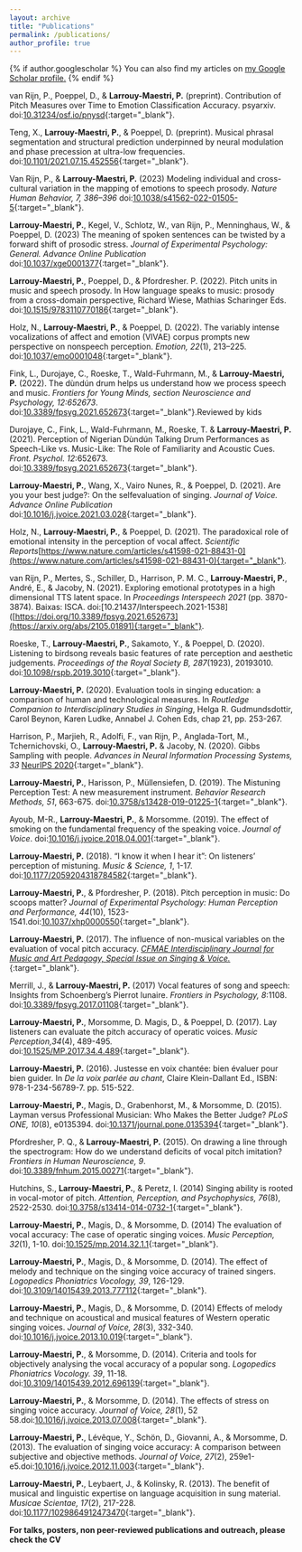 ```yaml
---
layout: archive
title: "Publications"
permalink: /publications/
author_profile: true
---
```


{% if author.googlescholar %}
  You can also find my articles on <u><a href="{{author.googlescholar}}">my Google Scholar profile</a>.</u>
{% endif %}

van Rijn, P., Poeppel, D., & **Larrouy-Maestri, P.** (preprint). Contribution of Pitch Measures over Time to Emotion Classification Accuracy. psyarxiv. doi:[10.31234/osf.io/pnysd](https://psyarxiv.com/pnysd/){:target="_blank"}.

Teng, X., **Larrouy-Maestri, P.**, & Poeppel, D. (preprint). Musical phrasal segmentation and structural prediction underpinned by neural modulation and phase precession at ultra-low frequencies. doi:[10.1101/2021.07.15.452556](https://www.biorxiv.org/content/10.1101/2021.07.15.452556v1){:target="_blank"}.

Van Rijn, P., & **Larrouy-Maestri, P.** (2023) Modeling individual and cross-cultural variation in the mapping of emotions to speech prosody. *Nature Human Behavior, 7, 386–396* doi:[10.1038/s41562-022-01505-5](https://www.nature.com/articles/s41562-022-01505-5){:target="_blank"}.

**Larrouy-Maestri, P.**, Kegel, V., Schlotz, W., van Rijn, P., Menninghaus, W., & Poeppel, D. (2023) The meaning of spoken sentences can be twisted by a forward shift of prosodic stress. *Journal of Experimental Psychology: General. Advance Online Publication* doi:[10.1037/xge0001377](https://pubmed.ncbi.nlm.nih.gov/37079828/){:target="_blank"}.

**Larrouy-Maestri, P.**, Poeppel, D., & Pfordresher. P. (2022). Pitch units in music and speech prosody. In How language speaks to music: prosody from a cross-domain perspective, Richard Wiese, Mathias Scharinger Eds.
doi:[10.1515/9783110770186](https://www.degruyter.com/document/doi/10.1515/9783110770186/html){:target="_blank"}.

Holz, N., **Larrouy-Maestri, P.**, & Poeppel, D. (2022). The variably intense vocalizations of affect and emotion (VIVAE) corpus prompts new perspective on nonspeech perception. *Emotion, 22*(1), 213–225. doi:[10.1037/emo0001048](https://doi.org/10.1037/emo0001048){:target="_blank"}.

Fink, L., Durojaye, C., Roeske, T., Wald-Fuhrmann, M., & **Larrouy-Maestri, P.** (2022). The dùndún
drum helps us understand how we process speech and music. *Frontiers for Young Minds, section
Neuroscience and Psychology, 12:652673*. doi:[10.3389/fpsyg.2021.652673](https://kids.frontiersin.org/articles/10.3389/frym.2022.755390#:~:text=The%20D%C3%B9nd%C3%BAn%20can%20Help%20us%20Understand%20Human%20Perception&text=If%20you%20think%20about%20music,information%2C%20to%20recognizing%20something%20familiar.){:target="_blank"}.Reviewed by kids

Durojaye, C., Fink, L., Wald-Fuhrmann, M., Roeske, T. & **Larrouy-Maestri, P.** (2021). Perception of Nigerian Dùndún Talking Drum Performances as Speech-Like vs. Music-Like: The Role of Familiarity and Acoustic Cues. *Front. Psychol. 12*:652673. doi:[10.3389/fpsyg.2021.652673](https://doi.org/10.3389/fpsyg.2021.652673){:target="_blank"}.

**Larrouy-Maestri, P.**, Wang, X., Vairo Nunes, R., & Poeppel, D. (2021). Are you your best judge?: On the selfevaluation of singing. *Journal of Voice. Advance Online Publication* doi:[10.1016/j.jvoice.2021.03.028]([https://doi.org/10.3389/fpsyg.2021.652673](https://www.sciencedirect.com/science/article/abs/pii/S0892199721001235)){:target="_blank"}.

Holz, N., **Larrouy-Maestri, P.**, & Poeppel, D. (2021). The paradoxical role of emotional intensity in the perception of vocal affect. *Scientific Reports*[https://www.nature.com/articles/s41598-021-88431-0](https://www.nature.com/articles/s41598-021-88431-0){:target="_blank"}.

van Rijn, P., Mertes, S., Schiller, D., Harrison, P. M. C., **Larrouy-Maestri, P.**, André, E., & Jacoby, N. (2021). Exploring emotional prototypes in a high dimensional TTS latent space. In *Proceedings Interspeech 2021* (pp. 3870-3874). Baixas: ISCA. doi:[10.21437/Interspeech.2021-1538]([https://doi.org/10.3389/fpsyg.2021.652673](https://arxiv.org/abs/2105.01891){:target="_blank"}.

Roeske, T., **Larrouy-Maestri, P.**, Sakamoto, Y., & Poeppel, D. (2020). Listening to birdsong reveals basic features of rate perception and aesthetic judgements. *Proceedings of the Royal Society B, 287*(1923), 20193010. doi:[10.1098/rspb.2019.3010](https://royalsocietypublishing.org/doi/full/10.1098/rspb.2019.3010){:target="_blank"}.

**Larrouy-Maestri, P.** (2020). Evaluation tools in singing education: a comparison of human and technological measures. In *Routledge Companion to Interdisciplinary Studies in Singing*, Helga R. Gudmundsdottir, Carol Beynon, Karen Ludke, Annabel J. Cohen Eds, chap 21, pp. 253-267.

Harrison, P., Marjieh, R., Adolfi, F., van Rijn, P., Anglada-Tort, M., Tchernichovski, O., **Larrouy-Maestri, P.** & Jacoby, N. (2020). Gibbs Sampling with people. *Advances in Neural Information Processing Systems, 33* [NeurIPS 2020](https://proceedings.neurips.cc/paper/2020/hash/7880d7226e872b776d8b9f23975e2a3d-Abstract.html){:target="_blank"}.

**Larrouy-Maestri, P.**, Harisson, P., Müllensiefen, D. (2019). The Mistuning Perception Test: A new measurement instrument. *Behavior Research Methods, 51*, 663-675. doi:[10.3758/s13428-019-01225-1](https://link.springer.com/article/10.3758/s13428-019-01225-1){:target="_blank"}.

Ayoub, M-R., **Larrouy-Maestri, P.**, & Morsomme. (2019). The effect of smoking on the fundamental frequency of the speaking voice. *Journal of Voice*. doi:[10.1016/j.jvoice.2018.04.001](https://www.sciencedirect.com/science/article/abs/pii/S0892199717305921){:target="_blank"}.

**Larrouy-Maestri, P.** (2018). “I know it when I hear it”: On listeners’ perception of mistuning. *Music & Science, 1*, 1-17. doi:[10.1177/2059204318784582](https://journals.sagepub.com/doi/10.1177/2059204318784582){:target="_blank"}.

**Larrouy-Maestri, P.**, & Pfordresher, P. (2018). Pitch perception in music: Do scoops matter? *Journal of Experimental Psychology: Human Perception and Performance, 44*(10), 1523-1541.doi:[10.1037/xhp0000550](https://pubmed.ncbi.nlm.nih.gov/29975095/){:target="_blank"}.

**Larrouy-Maestri, P.** (2017). The influence of non-musical variables on the evaluation of vocal pitch accuracy. [*CFMAE Interdisciplinary Journal for Music and Art Pedagogy, Special Issue on Singing & Voice.*](https://cfmaejournal.wordpress.com/2019/01/29/cfmae-vol-9-2017-singing-voice-special-issue/){:target="_blank"}.

Merrill, J., & **Larrouy-Maestri, P.** (2017) Vocal features of song and speech: Insights from Schoenberg’s Pierrot lunaire. *Frontiers in Psychology, 8*:1108. doi:[10.3389/fpsyg.2017.01108](https://www.frontiersin.org/articles/10.3389/fpsyg.2017.01108/full){:target="_blank"}.

**Larrouy-Maestri, P.**, Morsomme, D. Magis, D., & Poeppel, D. (2017). Lay listeners can evaluate the pitch accuracy of operatic voices. *Music Perception,34*(4), 489-495. doi:[10.1525/MP.2017.34.4.489](https://online.ucpress.edu/mp/article-abstract/34/4/489/62808/Lay-Listeners-Can-Evaluate-the-Pitch-Accuracy-of?redirectedFrom=fulltext){:target="_blank"}.

**Larrouy-Maestri, P.** (2016). Justesse en voix chantée: bien évaluer pour bien guider. In *De la voix parlée au chant*, Claire Klein-Dallant Ed., ISBN: 978-1-234-56789-7. pp. 515-522.

**Larrouy-Maestri, P.**, Magis, D., Grabenhorst, M., & Morsomme, D. (2015). Layman versus Professional Musician: Who Makes the Better Judge? *PLoS ONE, 10*(8), e0135394. doi:[10.1371/journal.pone.0135394](https://journals.plos.org/plosone/article?id=10.1371/journal.pone.0135394#:~:text=The%20present%20study%20investigates%20laypersons,melodies%20performed%20by%20untrained%20singers.&text=The%20findings%20suggest%20that%20the,pitch%20accuracy%20of%20untrained%20singers.){:target="_blank"}.

Pfordresher, P. Q., & **Larrouy-Maestri, P.** (2015). On drawing a line through the spectrogram: How do we understand deficits of vocal pitch imitation? *Frontiers in Human Neuroscience, 9*. doi:[10.3389/fnhum.2015.00271](https://www.frontiersin.org/articles/10.3389/fnhum.2015.00271/full){:target="_blank"}.

Hutchins, S., **Larrouy-Maestri, P.**, & Peretz, I. (2014) Singing ability is rooted in vocal-motor of pitch. *Attention, Perception, and Psychophysics, 76*(8), 2522-2530. doi:[10.3758/s13414-014-0732-1](https://pubmed.ncbi.nlm.nih.gov/25060548/){:target="_blank"}.

**Larrouy-Maestri, P.**, Magis, D., & Morsomme, D. (2014) The evaluation of vocal accuracy: The case of operatic singing voices. *Music Perception, 32*(1), 1-10. doi:[10.1525/mp.2014.32.1.1](https://www.jstor.org/stable/10.1525/mp.2014.32.1.1){:target="_blank"}.

**Larrouy-Maestri, P.**, Magis, D., & Morsomme, D. (2014). The effect of melody and technique on the singing voice accuracy of trained singers. *Logopedics Phoniatrics Vocology, 39*, 126-129. doi:[10.3109/14015439.2013.777112](https://pubmed.ncbi.nlm.nih.gov/23570497/){:target="_blank"}.

**Larrouy-Maestri, P.**, Magis, D., & Morsomme, D. (2014) Effects of melody and technique on acoustical and musical features of Western operatic singing voices. *Journal of Voice, 28*(3), 332-340. doi:[10.1016/j.jvoice.2013.10.019](https://pubmed.ncbi.nlm.nih.gov/24495421/){:target="_blank"}.

**Larrouy-Maestri, P.**, & Morsomme, D. (2014). Criteria and tools for objectively analysing the vocal accuracy of a popular song. *Logopedics Phoniatrics Vocology. 39*, 11-18. doi:[10.3109/14015439.2012.696139](https://pubmed.ncbi.nlm.nih.gov/22721558/){:target="_blank"}.

**Larrouy-Maestri, P.**, & Morsomme, D. (2014). The effects of stress on singing voice accuracy. *Journal of Voice, 28*(1), 52 58.doi:[10.1016/j.jvoice.2013.07.008](https://www.jvoice.org/article/S0892-1997(13)00144-6/references){:target="_blank"}.

**Larrouy-Maestri, P.**, Lévêque, Y., Schön, D., Giovanni, A., & Morsomme, D. (2013). The evaluation of singing voice accuracy: A comparison between subjective and objective methods. *Journal of Voice, 27*(2), 259e1-e5.doi:[10.1016/j.jvoice.2012.11.003](https://www.jvoice.org/article/S0892-1997(12)00195-6/fulltext){:target="_blank"}.

**Larrouy-Maestri, P.**, Leybaert, J., & Kolinsky, R. (2013). The benefit of musical and linguistic expertise on language acquisition in sung material. *Musicae Scientae, 17*(2), 217-228. doi:[10.1177/1029864912473470](https://psycnet.apa.org/record/2013-21513-005){:target="_blank"}.




**For talks, posters, non peer-reviewed publications and outreach, please check the CV**

<!--
{% include base_path %}

{% for post in site.publications reversed %}
  {% include archive-single.html %}
{% endfor %}
-->
